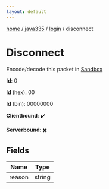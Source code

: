 ```yaml
---
layout: default
---
```


[home](/)  /  [java335](/protocol/java335)  /  [login](/protocol/java335/login)  /  disconnect

# Disconnect

Encode/decode this packet in [Sandbox](../../../sandbox/java335#Login.Disconnect)

**Id**: 0

**Id** (hex): 00

**Id** (bin): 00000000

**Clientbound**: ✔️

**Serverbound**: ✖️

## Fields

Name | Type
---|---
reason | string
